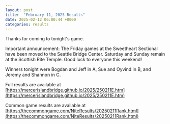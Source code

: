 ```yaml
---
layout: post
title:  "February 11, 2025 Results"
date: 2025-02-12 06:00:44 +0000
categories: results
---
```

Thanks for coming to tonight's game.

Important announcement: The Friday games at the Sweetheart Sectional have been moved to the Seattle Bridge Center. Saturday and Sunday remain at the Scottish Rite Temple. Good luck to everyone this weekend!

Winners tonight were Bogdan and Jeff in A, Sue and Oyvind in B, and Jeremy and Shannon in C.

Full results are available at [https://mercerislandbridge.github.io/2025/250211E.htm](https://mercerislandbridge.github.io/2025/250211E.htm)

Common game results are available at [https://thecommongame.com/NiteResults/20250211Rank.html](https://thecommongame.com/NiteResults/20250211Rank.html)
